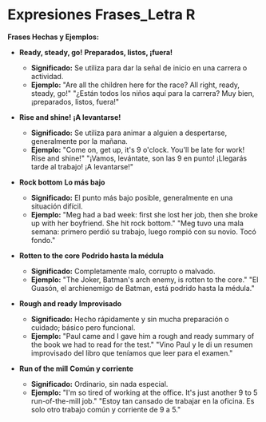 # Expresiones Frases_Letra R

**Frases Hechas y Ejemplos:**

*   **Ready, steady, go!**   **Preparados, listos, ¡fuera!**
    *   **Significado:** Se utiliza para dar la señal de inicio en una carrera o actividad.
    *   **Ejemplo:** "Are all the children here for the race? All right, ready, steady, go!"   "¿Están todos los niños aquí para la carrera? Muy bien, ¡preparados, listos, fuera!"

*   **Rise and shine!**   **¡A levantarse!**
    *   **Significado:** Se utiliza para animar a alguien a despertarse, generalmente por la mañana.
    *   **Ejemplo:** "Come on, get up, it's 9 o'clock. You'll be late for work! Rise and shine!"   "¡Vamos, levántate, son las 9 en punto! ¡Llegarás tarde al trabajo! ¡A levantarse!"

*   **Rock bottom**   **Lo más bajo**
    *   **Significado:** El punto más bajo posible, generalmente en una situación difícil.
    *   **Ejemplo:** "Meg had a bad week: first she lost her job, then she broke up with her boyfriend. She hit rock bottom."   "Meg tuvo una mala semana: primero perdió su trabajo, luego rompió con su novio. Tocó fondo."

*   **Rotten to the core**   **Podrido hasta la médula**
    *   **Significado:** Completamente malo, corrupto o malvado.
    *   **Ejemplo:** "The Joker, Batman's arch enemy, is rotten to the core."   "El Guasón, el archienemigo de Batman, está podrido hasta la médula."

*   **Rough and ready**   **Improvisado**
    *   **Significado:** Hecho rápidamente y sin mucha preparación o cuidado; básico pero funcional.
    *   **Ejemplo:** "Paul came and I gave him a rough and ready summary of the book we had to read for the test."   "Vino Paul y le di un resumen improvisado del libro que teníamos que leer para el examen."

*   **Run of the mill**   **Común y corriente**
    *   **Significado:** Ordinario, sin nada especial.
    *   **Ejemplo:** "I'm so tired of working at the office. It's just another 9 to 5 run-of-the-mill job."   "Estoy tan cansado de trabajar en la oficina. Es solo otro trabajo común y corriente de 9 a 5."
